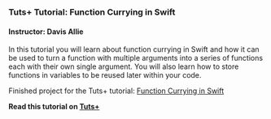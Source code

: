 ### Tuts+ Tutorial: Function Currying in Swift

#### Instructor: Davis Allie

In this tutorial you will learn about function currying in Swift and how it can be used to turn a function with multiple arguments into a series of functions each with their own single argument. You will also learn how to store functions in variables to be reused later within your code.

Finished project for the Tuts+ tutorial: [Function Currying in Swift](http://code.tutsplus.com/tutorials/function-currying-in-swift--cms-24767)

**Read this tutorial on [Tuts+](https://code.tutsplus.com)**
